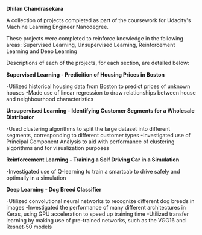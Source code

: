 **Dhilan Chandrasekara**

A collection of projects completed as part of the coursework for Udacity's Machine Learning Engineer Nanodegree. 

These projects were completed to reinforce knowledge in the following areas: Supervised Learning, Unsupervised Learning, Reinforcement Learning and Deep Learning

Descriptions of each of the projects, for each section, are detailed below:

**Supervised Learning - Predicition of Housing Prices in Boston**
	
-Utilized historical housing data from Boston to predict prices of unknown houses
-Made use of linear regression to draw relationships between house and neighbourhood characteristics

**Unsupervised Learning - Identifying Customer Segments for a Wholesale Distributor**
	
-Used clustering algorithms to split the large dataset into different segments, corresponding to different customer types
-Investigated use of Principal Component Analysis to aid with performance of clustering algorithms and for visualization purposes

**Reinforcement Learning - Training a Self Driving Car in a Simulation**

-Investigated use of Q-learning to train a smartcab to drive safely and optimally in a simulation

**Deep Learning - Dog Breed Classifier**

-Utilized convolutional neural networks to recognize different dog breeds in images
-Investigated the performance of many different architectures in Keras, using GPU acceleration to speed up training time
-Utilized transfer learning by making use of pre-trained networks, such as the VGG16 and Resnet-50 models

